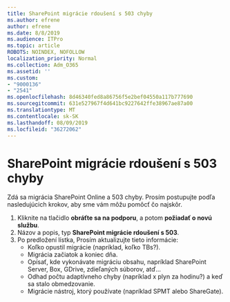 ```yaml
---
title: SharePoint migrácie rdoušení s 503 chyby
ms.author: efrene
author: efrene
ms.date: 8/8/2019
ms.audience: ITPro
ms.topic: article
ROBOTS: NOINDEX, NOFOLLOW
localization_priority: Normal
ms.collection: Adm_O365
ms.assetid: ''
ms.custom:
- "9000136"
- "2541"
ms.openlocfilehash: 8d46340fed8a86756f5e2bef04550a117b777690
ms.sourcegitcommit: 631e527967f4d641bc9227642ffe38967ae87a00
ms.translationtype: MT
ms.contentlocale: sk-SK
ms.lasthandoff: 08/09/2019
ms.locfileid: "36272062"
---
```

# <a name="sharepoint-migration-throttling-with-503-errors"></a>SharePoint migrácie rdoušení s 503 chyby

Zdá sa migrácia SharePoint Online a 503 chyby. Prosím postupujte podľa nasledujúcich krokov, aby sme vám môžu pomôcť čo najskôr. 

1. Kliknite na tlačidlo **obráťte sa na podporu**, a potom **požiadať o novú službu**.
2. Názov a popis, typ **SharePoint migrácie rdoušení s 503**.
3. Po predložení lístka, Prosím aktualizujte tieto informácie:
    - Koľko opustil migrácie (napríklad, koľko TBs?).
    - Migrácia začiatok a koniec dňa.
    - Opísať, kde vykonávate migráciu obsahu, napríklad SharePoint Server, Box, GDrive, zdieľaných súborov, atď...
    - Odhad počtu adaptívneho chyby (napríklad x plyn za hodinu?) a keď sa stalo obmedzovanie.
    - Migrácie nástroj, ktorý používate (napríklad SPMT alebo ShareGate).


